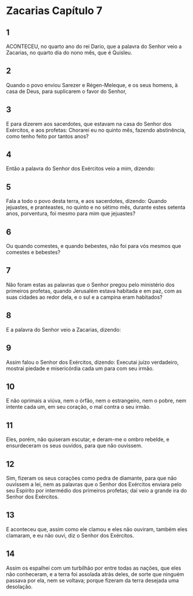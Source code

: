 # Zacarias Capítulo 7

## 1
ACONTECEU, no quarto ano do rei Dario, que a palavra do Senhor veio a Zacarias, no quarto dia do nono mês, que é Quisleu.

## 2
Quando o povo enviou Sarezer e Régen-Meleque, e os seus homens, à casa de Deus, para suplicarem o favor do Senhor,

## 3
E para dizerem aos sacerdotes, que estavam na casa do Senhor dos Exércitos, e aos profetas: Chorarei eu no quinto mês, fazendo abstinência, como tenho feito por tantos anos?

## 4
Então a palavra do Senhor dos Exércitos veio a mim, dizendo:

## 5
Fala a todo o povo desta terra, e aos sacerdotes, dizendo: Quando jejuastes, e pranteastes, no quinto e no sétimo mês, durante estes setenta anos, porventura, foi mesmo para mim que jejuastes?

## 6
Ou quando comestes, e quando bebestes, não foi para vós mesmos que comestes e bebestes?

## 7
Não foram estas as palavras que o Senhor pregou pelo ministério dos primeiros profetas, quando Jerusalém estava habitada e em paz, com as suas cidades ao redor dela, e o sul e a campina eram habitados?

## 8
E a palavra do Senhor veio a Zacarias, dizendo:

## 9
Assim falou o Senhor dos Exércitos, dizendo: Executai juízo verdadeiro, mostrai piedade e misericórdia cada um para com seu irmão.

## 10
E não oprimais a viúva, nem o órfão, nem o estrangeiro, nem o pobre, nem intente cada um, em seu coração, o mal contra o seu irmão.

## 11
Eles, porém, não quiseram escutar, e deram-me o ombro rebelde, e ensurdeceram os seus ouvidos, para que não ouvissem.

## 12
Sim, fizeram os seus corações como pedra de diamante, para que não ouvissem a lei, nem as palavras que o Senhor dos Exércitos enviara pelo seu Espírito por intermédio dos primeiros profetas; daí veio a grande ira do Senhor dos Exércitos.

## 13
E aconteceu que, assim como ele clamou e eles não ouviram, também eles clamaram, e eu não ouvi, diz o Senhor dos Exércitos.

## 14
Assim os espalhei com um turbilhão por entre todas as nações, que eles não conheceram, e a terra foi assolada atrás deles, de sorte que ninguém passava por ela, nem se voltava; porque fizeram da terra desejada uma desolação.


